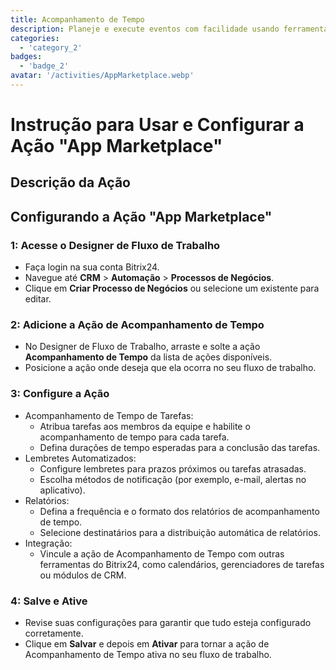 ```yaml
---
title: Acompanhamento de Tempo
description: Planeje e execute eventos com facilidade usando ferramentas dedicadas.
categories: 
  - 'category_2'
badges: 
  - 'badge_2'
avatar: '/activities/AppMarketplace.webp'
---
```

# Instrução para Usar e Configurar a Ação "App Marketplace"

## Descrição da Ação

## **Configurando a Ação "App Marketplace"**

### 1: Acesse o Designer de Fluxo de Trabalho
- Faça login na sua conta Bitrix24.
- Navegue até **CRM** > **Automação** > **Processos de Negócios**.
- Clique em **Criar Processo de Negócios** ou selecione um existente para editar.

### 2: Adicione a Ação de Acompanhamento de Tempo
- No Designer de Fluxo de Trabalho, arraste e solte a ação **Acompanhamento de Tempo** da lista de ações disponíveis.
- Posicione a ação onde deseja que ela ocorra no seu fluxo de trabalho.

### 3: Configure a Ação
- Acompanhamento de Tempo de Tarefas:
  - Atribua tarefas aos membros da equipe e habilite o acompanhamento de tempo para cada tarefa.
  - Defina durações de tempo esperadas para a conclusão das tarefas.
- Lembretes Automatizados:
  - Configure lembretes para prazos próximos ou tarefas atrasadas.
  - Escolha métodos de notificação (por exemplo, e-mail, alertas no aplicativo).
- Relatórios:
  - Defina a frequência e o formato dos relatórios de acompanhamento de tempo.
  - Selecione destinatários para a distribuição automática de relatórios.
- Integração:
  - Vincule a ação de Acompanhamento de Tempo com outras ferramentas do Bitrix24, como calendários, gerenciadores de tarefas ou módulos de CRM.

### 4: Salve e Ative
- Revise suas configurações para garantir que tudo esteja configurado corretamente.
- Clique em **Salvar** e depois em **Ativar** para tornar a ação de Acompanhamento de Tempo ativa no seu fluxo de trabalho.
